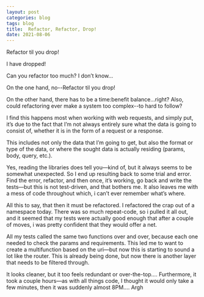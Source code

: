 ```yaml
---
layout: post  
categories: blog  
tags: blog  
title:  Refactor, Refactor, Drop!
date: 2021-08-06
---
```


Refactor til you drop!

I have dropped!

Can you refactor too much?  I don’t know…

On the one hand, no--Refactor til you drop!

On the other hand, there has to be a time:benefit balance…right?  Also, could refactoring ever make a system too complex--to hard to follow?

I find this happens most when working with web requests, and simply put, it’s due to the fact that I’m not always entirely sure what the data is going to consist of, whether it is in the form of a request or a response.

This includes not only the data that I’m going to get, but also the format or type of the data, or where the sought data is actually residing (params, body, query, etc.).

Yes, reading the libraries does tell you—kind of, but it always seems to be somewhat unexpected.  So I end up resulting back to some trial and error.  Find the error, refactor, and then once, it’s working, go back and write the tests—but this is not test-driven, and that bothers me.  It also leaves me with a mess of code throughout which, i can’t ever remember what’s where.

All this to say, that then it must be refactored.  I refactored the crap out of a namespace today.  There was so much repeat-code, so i pulled it all out, and it seemed that my tests were actually good enough that after a couple of moves, i was pretty confident that they would offer a net.

All my tests called the same two functions over and over, because each one needed to check the params and requirements.  This led me to want to create a multifunction based on the uri—but now this is starting to sound a lot like the router.  This is already being done, but now there is another layer that needs to be filtered through.

It looks cleaner, but it too feels redundant or over-the-top…. Furthermore, it took a couple hours—as with all things code, I thought it would only take a few minutes, then it was suddenly almost 8PM…. Argh
